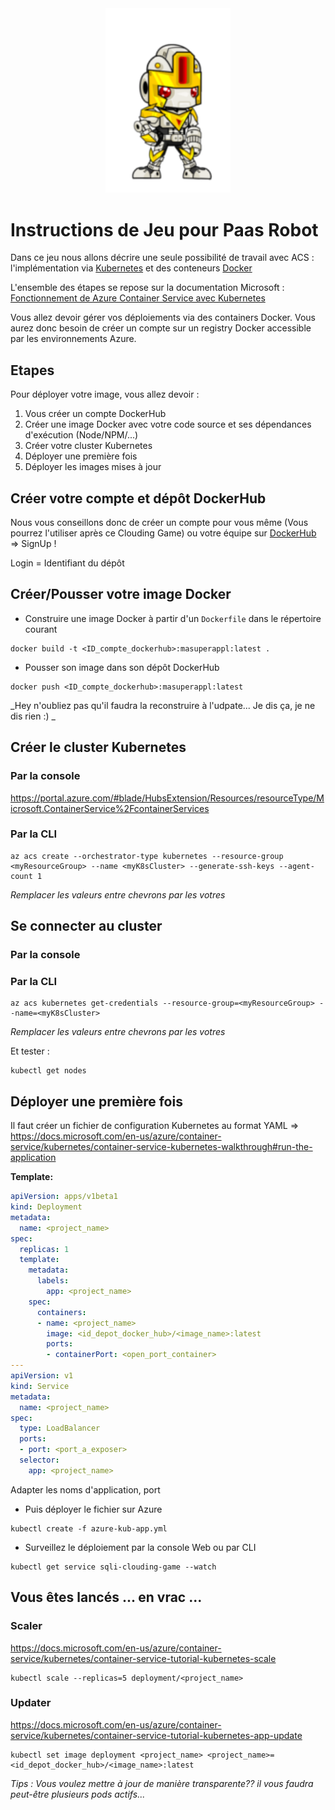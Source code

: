 <center><img src="./images/paas_robot.png" width="200"></center>

# Instructions de Jeu pour Paas Robot

Dans ce jeu nous allons décrire une seule possibilité de travail avec ACS : l'implémentation via [Kubernetes](https://kubernetes.io) et des conteneurs [Docker](https://www.docker.com)

L'ensemble des étapes se repose sur la documentation Microsoft : [Fonctionnement de Azure Container Service avec Kubernetes](https://docs.microsoft.com/en-us/azure/container-service/kubernetes/container-service-kubernetes-walkthrough)

Vous allez devoir gérer vos déploiements via des containers Docker. Vous aurez donc besoin de créer un compte sur un registry Docker accessible par les environnements Azure.


## Etapes

Pour déployer votre image, vous allez devoir : 

1. Vous créer un compte DockerHub
1. Créer une image Docker avec votre code source et ses dépendances d'exécution (Node/NPM/...)
2. Créer votre cluster   Kubernetes
3. Déployer une première fois
4. Déployer les images mises à jour

## Créer votre compte et dépôt DockerHub

Nous vous conseillons donc de créer un compte pour vous même (Vous pourrez l'utiliser après ce Clouding Game) ou votre équipe sur [DockerHub](https://hub.docker.com) => SignUp !

Login = Identifiant du dépôt

## Créer/Pousser votre image Docker

* Construire une image Docker à partir d'un `Dockerfile` dans le répertoire courant

```shell
docker build -t <ID_compte_dockerhub>:masuperappl:latest .
```

* Pousser son image dans son dépôt DockerHub

```shell
docker push <ID_compte_dockerhub>:masuperappl:latest
```

_Hey n'oubliez pas qu'il faudra la reconstruire à l'udpate... Je dis ça, je ne dis rien :) _

## Créer le cluster Kubernetes 

### Par la console

https://portal.azure.com/#blade/HubsExtension/Resources/resourceType/Microsoft.ContainerService%2FcontainerServices

### Par la CLI

```shell
az acs create --orchestrator-type kubernetes --resource-group <myResourceGroup> --name <myK8sCluster> --generate-ssh-keys --agent-count 1
```
_Remplacer les valeurs entre chevrons par les votres_

## Se connecter au cluster

### Par la console

### Par la CLI
```shell
az acs kubernetes get-credentials --resource-group=<myResourceGroup> --name=<myK8sCluster>
```
_Remplacer les valeurs entre chevrons par les votres_

Et tester : 
```shell
kubectl get nodes
```

## Déployer une première fois

Il faut créer un fichier de configuration Kubernetes au format YAML => https://docs.microsoft.com/en-us/azure/container-service/kubernetes/container-service-kubernetes-walkthrough#run-the-application

**Template:**

```yaml
apiVersion: apps/v1beta1
kind: Deployment
metadata:
  name: <project_name>
spec:
  replicas: 1
  template:
    metadata:
      labels:
        app: <project_name>
    spec:
      containers:
      - name: <project_name>
        image: <id_depot_docker_hub>/<image_name>:latest
        ports:
        - containerPort: <open_port_container>
---
apiVersion: v1
kind: Service
metadata:
  name: <project_name>
spec:
  type: LoadBalancer
  ports:
  - port: <port_a_exposer>
  selector:
    app: <project_name>
```




Adapter les noms d'application, port 

* Puis déployer le fichier sur Azure

```shell
kubectl create -f azure-kub-app.yml
```

* Surveillez le déploiement par la console Web ou par CLI

```shell
kubectl get service sqli-clouding-game --watch
```


## Vous êtes lancés ... en vrac ...

### Scaler

https://docs.microsoft.com/en-us/azure/container-service/kubernetes/container-service-tutorial-kubernetes-scale

```shell
kubectl scale --replicas=5 deployment/<project_name>
```

### Updater

https://docs.microsoft.com/en-us/azure/container-service/kubernetes/container-service-tutorial-kubernetes-app-update

```shell
kubectl set image deployment <project_name> <project_name>=<id_depot_docker_hub>/<image_name>:latest
```

_Tips : Vous voulez mettre à jour de manière transparente?? il vous faudra peut-être plusieurs pods actifs..._

